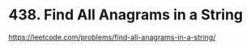 # 438. Find All Anagrams in a String



https://leetcode.com/problems/find-all-anagrams-in-a-string/